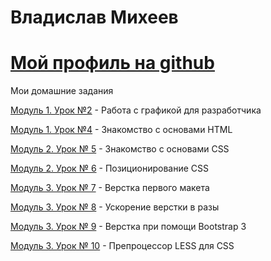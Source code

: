 # Владислав Михеев
# [Мой профиль на github](https://github.com/ApgrEEid)

Мои домашние задания

[Модуль 1. Урок №2](https://yadi.sk/d/Fpkt-cOO3N4ADe "Работа с графикой для разработчика") - Работа с графикой для разработчика

[Модуль 1. Урок №4](https://apgreeid.github.io/lesson4.html "Знакомство с основами HTML") - Знакомство с основами HTML

[Модуль 2. Урок № 5](https://apgreeid.github.io/book/src/index.html "Знакомство с основами CSS") - Знакомство с основами CSS

[Модуль 2. Урок № 6](https://apgreeid.github.io/header/src/index.html "Позиционирование CSS") - Позиционирование CSS

[Модуль 3. Урок № 7](https://apgreeid.github.io/maket/src/index.html "Верстка первого макета") - Верстка первого макета

[Модуль 3. Урок № 8](https://apgreeid.github.io/icons/src/index.html "Ускорение верстки в разы") - Ускорение верстки в разы

[Модуль 3. Урок № 9](https://apgreeid.github.io/maket-bootstrap3/src/index.html "Верстка при помощи Bootstrap 3") - Верстка при помощи Bootstrap 3

[Модуль 3. Урок № 10](https://apgreeid.github.io/main.less "Препроцессор LESS для CSS") - Препроцессор LESS для CSS
